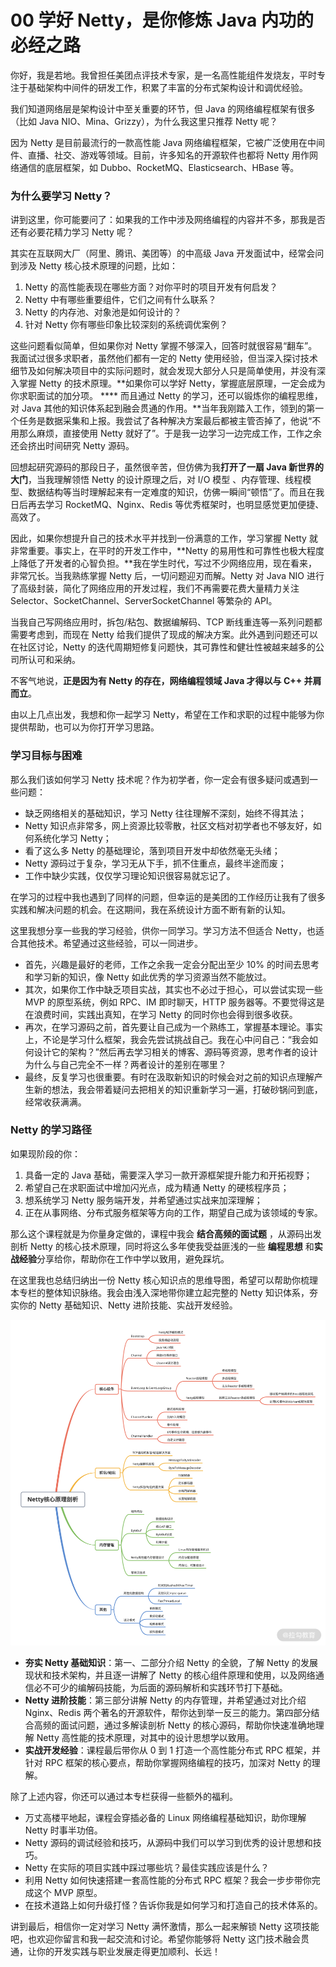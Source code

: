 # 00 学好 Netty，是你修炼 Java 内功的必经之路

你好，我是若地。我曾担任美团点评技术专家，是一名高性能组件发烧友，平时专注于基础架构中间件的研发工作，积累了丰富的分布式架构设计和调优经验。

我们知道网络层是架构设计中至关重要的环节，但 Java 的网络编程框架有很多（比如 Java NIO、Mina、Grizzy），为什么我这里只推荐 Netty 呢？

因为 Netty 是目前最流行的一款高性能 Java 网络编程框架，它被广泛使用在中间件、直播、社交、游戏等领域。目前，许多知名的开源软件也都将 Netty 用作网络通信的底层框架，如 Dubbo、RocketMQ、Elasticsearch、HBase 等。

### 为什么要学习 Netty？

讲到这里，你可能要问了：如果我的工作中涉及网络编程的内容并不多，那我是否还有必要花精力学习 Netty 呢？

其实在互联网大厂（阿里、腾讯、美团等）的中高级 Java 开发面试中，经常会问到涉及 Netty 核心技术原理的问题，比如：

1. Netty 的高性能表现在哪些方面？对你平时的项目开发有何启发？
1. Netty 中有哪些重要组件，它们之间有什么联系？
1. Netty 的内存池、对象池是如何设计的？
1. 针对 Netty 你有哪些印象比较深刻的系统调优案例？

这些问题看似简单，但如果你对 Netty 掌握不够深入，回答时就很容易“翻车”。我面试过很多求职者，虽然他们都有一定的 Netty 使用经验，但当深入探讨技术细节及如何解决项目中的实际问题时，就会发现大部分人只是简单使用，并没有深入掌握 Netty 的技术原理。**如果你可以学好 Netty，掌握底层原理，一定会成为你求职面试的加分项。 **** 而且通过 Netty 的学习，还可以锻炼你的编程思维，对 Java 其他的知识体系起到融会贯通的作用。**当年我刚踏入工作，领到的第一个任务是数据采集和上报。我尝试了各种解决方案最后都被主管否掉了，他说“不用那么麻烦，直接使用 Netty 就好了”。于是我一边学习一边完成工作，工作之余还会挤出时间研究 Netty 源码。

回想起研究源码的那段日子，虽然很辛苦，但仿佛为我**打开了一扇 Java 新世界的大门**，当我理解领悟 Netty 的设计原理之后，对 I/O 模型 、内存管理、线程模型、数据结构等当时理解起来有一定难度的知识，仿佛一瞬间“顿悟”了。而且在我日后再去学习 RocketMQ、Nginx、Redis 等优秀框架时，也明显感觉更加便捷、高效了。

因此，如果你想提升自己的技术水平并找到一份满意的工作，学习掌握 Netty 就非常重要。事实上，在平时的开发工作中，**Netty 的易用性和可靠性也极大程度上降低了开发者的心智负担。**我在学生时代，写过不少网络应用，现在看来，非常冗长。当我熟练掌握 Netty 后，一切问题迎刃而解。Netty 对 Java NIO 进行了高级封装，简化了网络应用的开发过程，我们不再需要花费大量精力关注 Selector、SocketChannel、ServerSocketChannel 等繁杂的 API。

当我自己写网络应用时，拆包/粘包、数据编解码、TCP 断线重连等一系列问题都需要考虑到，而现在 Netty 给我们提供了现成的解决方案。此外遇到问题还可以在社区讨论，Netty 的迭代周期短修复问题快，其可靠性和健壮性被越来越多的公司所认可和采纳。

不客气地说，**正是因为有 Netty 的存在，网络编程领域 Java 才得以与 C++ 并肩而立**。

由以上几点出发，我想和你一起学习 Netty，希望在工作和求职的过程中能够为你提供帮助，也可以为你打开学习思路。

### 学习目标与困难

那么我们该如何学习 Netty 技术呢？作为初学者，你一定会有很多疑问或遇到一些问题：

- 缺乏网络相关的基础知识，学习 Netty 往往理解不深刻，始终不得其法；
- Netty 知识点非常多，网上资源比较零散，社区文档对初学者也不够友好，如何系统化学习 Netty；
- 看了这么多 Netty 的基础理论，落到项目开发中却依然毫无头绪；
- Netty 源码过于复杂，学习无从下手，抓不住重点，最终半途而废；
- 工作中缺少实践，仅仅学习理论知识很容易就忘记了。

在学习的过程中我也遇到了同样的问题，但幸运的是美团的工作经历让我有了很多实践和解决问题的机会。在这期间，我在系统设计方面不断有新的认知。

这里我想分享一些我的学习经验，供你一同学习。学习方法不但适合 Netty，也适合其他技术。希望通过这些经验，可以一同进步。

- 首先，兴趣是最好的老师，工作之余我一定会分配出至少 10% 的时间去思考和学习新的知识，像 Netty 如此优秀的学习资源当然不能放过。
- 其次，如果你工作中缺乏项目实战，其实也不必过于担心，可以尝试实现一些 MVP 的原型系统，例如 RPC、IM 即时聊天，HTTP 服务器等。不要觉得这是在浪费时间，实践出真知，在学习 Netty 的同时你也会得到很多收获。
- 再次，在学习源码之前，首先要让自己成为一个熟练工，掌握基本理论。事实上，不论是学习什么框架，我会先尝试挑战自己。我在心中问自己：“我会如何设计它的架构？”然后再去学习相关的博客、源码等资源，思考作者的设计为什么与自己完全不一样？两者设计的差别在哪里？
- 最终，反复学习也很重要。有时在汲取新知识的时候会对之前的知识点理解产生新的想法，我会带着疑问去把相关的知识重新学习一遍，打破砂锅问到底，经常收获满满。

### Netty 的学习路径

如果现阶段的你：

1. 具备一定的 Java 基础，需要深入学习一款开源框架提升能力和开拓视野；
1. 希望自己在求职面试中增加闪光点，成为精通 Netty 的硬核程序员；
1. 想系统学习 Netty 服务端开发，并希望通过实战来加深理解；
1. 正在从事网络、分布式服务框架等方向的工作，期望自己成为该领域的专家。

那么这个课程就是为你量身定做的，课程中我会 **结合高频的面试题** ，从源码出发剖析 Netty 的核心技术原理，同时将这么多年使我受益匪浅的一些 **编程思想** 和**实战经验**分享给你，帮助你在工作中学以致用，避免踩坑。

在这里我也总结归纳出一份 Netty 核心知识点的思维导图，希望可以帮助你梳理本专栏的整体知识脉络。我会由浅入深地带你建立起完整的 Netty 知识体系，夯实你的 Netty 基础知识、Netty 进阶技能、实战开发经验。

![image ](assets/CgqCHl-NAQaABGcDAAZa0pmBs40719.png)

- **夯实 Netty 基础知识**：第一、二部分介绍 Netty 的全貌，了解 Netty 的发展现状和技术架构，并且逐一讲解了 Netty 的核心组件原理和使用，以及网络通信必不可少的编解码技能，为后面的源码解析和实践环节打下基础。
- **Netty 进阶技能**：第三部分讲解 Netty 的内存管理，并希望通过对比介绍 Nginx、Redis 两个著名的开源软件，帮你达到举一反三的能力。第四部分结合高频的面试问题，通过多解读剖析 Netty 的核心源码，帮助你快速准确地理解 Netty 高性能的技术原理，对其中的设计思想学以致用。
- **实战开发经验**：课程最后带你从 0 到 1 打造一个高性能分布式 RPC 框架，并针对 RPC 框架的核心要点，帮助你掌握网络编程的技巧，加深对 Netty 的理解。

除了上述内容，你还可以通过本专栏获得一些额外的福利。

- 万丈高楼平地起，课程会穿插必备的 Linux 网络编程基础知识，助你理解 Netty 时事半功倍。
- Netty 源码的调试经验和技巧，从源码中我们可以学习到优秀的设计思想和技巧。
- Netty 在实际的项目实践中踩过哪些坑？最佳实践应该是什么？
- 利用 Netty 如何快速搭建一套高性能的分布式 RPC 框架？我会一步步带你完成这个 MVP 原型。
- 在技术道路上如何升级打怪？告诉你我是如何学习和打造自己的技术体系的。

讲到最后，相信你一定对学习 Netty 满怀激情，那么一起来解锁 Netty 这项技能吧，也欢迎你留言和我一起交流和讨论。希望你能够将 Netty 这门技术融会贯通，让你的开发实践与职业发展走得更加顺利、长远！
